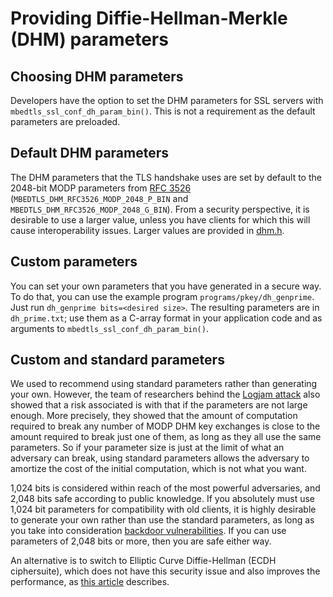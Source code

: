 # Providing Diffie-Hellman-Merkle (DHM) parameters

## Choosing DHM parameters

Developers have the option to set the DHM parameters for SSL servers with `mbedtls_ssl_conf_dh_param_bin()`. This is not a requirement as the default parameters are preloaded.

## Default DHM parameters

The DHM parameters that the TLS handshake uses are set by default to the 2048-bit MODP parameters from [RFC 3526](https://www.ietf.org/rfc/rfc3526.txt) (`MBEDTLS_DHM_RFC3526_MODP_2048_P_BIN` and `MBEDTLS_DHM_RFC3526_MODP_2048_G_BIN`). From a security perspective, it is desirable to use a larger value, unless you have clients for which this will cause interoperability issues. Larger values are provided in [dhm.h](https://github.com/ARMmbed/mbedtls/blob/development/include/mbedtls/dhm.h).

## Custom parameters

You can set your own parameters that you have generated in a secure way. To do that, you can use the example program `programs/pkey/dh_genprime`. Just run `dh_genprime bits=<desired size>`. The resulting parameters are in `dh_prime.txt`; use them as a C-array format in your application code and as arguments to `mbedtls_ssl_conf_dh_param_bin()`.

## Custom and standard parameters

We used to recommend using standard parameters rather than generating your own. However, the team of researchers behind the [Logjam attack](https://weakdh.org/) also showed that a risk associated is with that if the parameters are not large enough. More precisely, they showed that the amount of computation required to break any number of MODP DHM key exchanges is close to the amount required to break just one of them, as long as they all use the same parameters. So if your parameter size is just at the limit of what an adversary can break, using standard parameters allows the adversary to amortize the cost of the initial computation, which is not what you want.

1,024 bits is considered within reach of the most powerful adversaries, and 2,048 bits safe according to public knowledge. If you absolutely must use 1,024 bit parameters for compatibility with old clients, it is highly desirable to generate your own rather than use the standard parameters, as long as you take into consideration [backdoor vulnerabilities](https://tls.mbed.org/tech-updates/blog/dh-backdoors). If you can use parameters of 2,048 bits or more, then you are safe either way.

An alternative is to switch to Elliptic Curve Diffie-Hellman (ECDH ciphersuite), which does not have this security issue and also improves the performance, as [this article](https://tls.mbed.org/kb/cryptography/ephemeral-diffie-hellman) describes.
